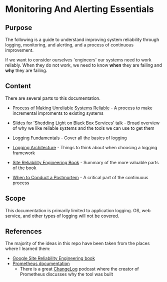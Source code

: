 # Monitoring And Alerting Essentials

## Purpose

The following is a guide to understand improving system reliability through logging, monitoring, and alerting, and a process of continuous improvement.

If we want to consider ourselves 'engineers' our systems need to work reliably. When they do not work, we need to know **when** they are failing and **why** they are failing.

## Content

There are several parts to this documentation.

* [Process of Making Unreliable Systems Reliable](./ProcessOfMakingUnreliableSystemsReliable.md) - A process to make incremental improments to existing systems

* [Slides for 'Shedding Light on Black Box Services' talk](https://gregberns.github.io/MonitoringAndAlertingEssentials) - Broad overview of why we like reliable systems and the tools we can use to get them

* [Logging Fundamentals](./LoggingFundamentals.md) - Cover all the basics of logging

* [Logging Architecture](./LoggingArchitectures.md) - Things to think about when choosing a logging framework

* [Site Reliability Engineering Book](./SiteReliabilityEngineeringBook.md) - Summary of the more valuable parts of the book

* [When to Conduct a Postmortem](./WhenToConductAPostmortem.md) - A critical part of the continuous process

## Scope

This documentation is primarily limited to application logging. OS, web service, and other types of logging will not be covered. 

## References

The majority of the ideas in this repo have been taken from the places where I learned them:

* [Google Site Reliability Engineering book](https://landing.google.com/sre/book.html)
* [Prometheus documentation](https://prometheus.io/docs/introduction/overview/)
    * There is a great [ChangeLog](https://changelog.com/podcast/168) podcast where the creator of Prometheus discusses why the tool was built
